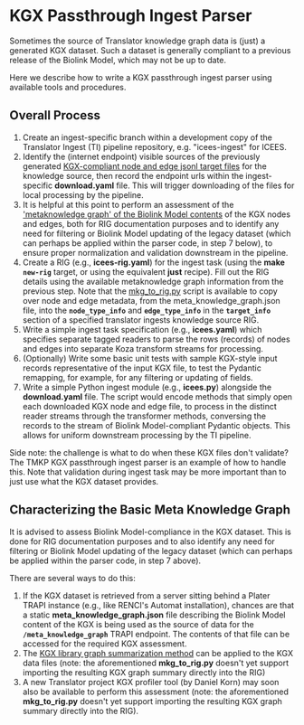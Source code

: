 # KGX Passthrough Ingest Parser

Sometimes the source of Translator knowledge graph data is (just) a generated KGX dataset. Such a dataset is generally compliant to a previous release of the Biolink Model, which may not be up to date.

Here we describe how to write a KGX passthrough ingest parser using available tools and procedures.

## Overall Process

1. Create an ingest-specific branch within a development copy of the Translator Ingest (TI) pipeline repository, e.g. "icees-ingest" for ICEES.
2. Identify the (internet endpoint) visible sources of the previously generated [KGX-compliant node and edge jsonl target files](https://github.com/biolink/kgx) for the knowledge source, then record the endpoint urls within the ingest-specific **download.yaml** file. This will trigger downloading of the files for local processing by the pipeline.
3. It is helpful at this point to perform an assessment of the ['metaknowledge graph' of the Biolink Model contents](#characterizing-the-basic-metagraph) of the KGX nodes and edges, both for RIG documentation purposes and to identify any need for filtering or Biolink Model updating of the legacy dataset (which can perhaps be applied within the parser code, in step 7 below), to ensure proper normalization and validation downstream in the pipeline.
4. Create a RIG (e.g., **icees-rig.yaml**) for the ingest task (using the **make** **`new-rig`** target, or using the equivalent **just** recipe). Fill out the RIG details using the available metaknowledge graph information from the previous step.  Note that the [mkg_to_rig.py](./scripts/mkg_to_rig.py) script is available to copy over node and edge metadata, from the meta_knowledge_graph.json file, into the **`node_type_info`** and **`edge_type_info`** in the **`target_info`** section of a specified translator ingests knowledge source RIG.
5. Write a simple ingest task specification (e.g., **icees.yaml**) which specifies separate tagged readers to parse the rows (records) of nodes and edges into separate Koza transform streams for processing.
6. (Optionally) Write some basic unit tests with sample KGX-style input records representative of the input KGX file, to test the Pydantic remapping, for example, for any filtering or updating of fields.
7. Write a simple Python ingest module (e.g., **icees.py**) alongside the **download.yaml** file. The script would encode methods that simply open each downloaded KGX node and edge file, to process in the distinct reader streams through the transformer methods, conversing the records to the stream of Biolink Model-compliant Pydantic objects. This allows for uniform downstream processing by the TI pipeline.

Side note: the challenge is what to do when these KGX files don't validate?  The TMKP KGX passthrough ingest parser is an example of how to handle this. Note that validation during ingest task may be more important than to just use what the KGX dataset provides.

## Characterizing the Basic Meta Knowledge Graph

It is advised to assess Biolink Model-compliance in the KGX dataset. This is done for RIG documentation purposes and to also identify any need for filtering or Biolink Model updating of the legacy dataset (which can perhaps be applied within the parser code, in step 7 above). 

There are several ways to do this:

1. If the KGX dataset is retrieved from a server sitting behind a Plater TRAPI instance (e.g., like RENCI's Automat installation), chances are that a static **meta_knowledge_graph.json** file describing the Biolink Model content of the KGX is  being used as the source of data for the **`/meta_knowledge_graph`** TRAPI endpoint.  The contents of that file can be accessed for the required KGX assessment.
2. The [KGX library graph summarization method](https://biolink.github.io/kgx/reference/graph_operations/summarize_graph.html) can be applied to the KGX data files (note: the aforementioned **mkg_to_rig.py** doesn't yet support importing the resulting KGX graph summary directly into the RIG)
3. A new Translator project KGX profiler tool (by Daniel Korn) may soon also be available to perform this assessment (note: the aforementioned **mkg_to_rig.py** doesn't yet support importing the resulting KGX graph summary directly into the RIG).
